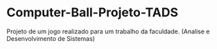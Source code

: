 # Computer-Ball-Projeto-TADS

Projeto de um jogo realizado para um trabalho da faculdade.
(Analise e Desenvolvimento de Sistemas)
